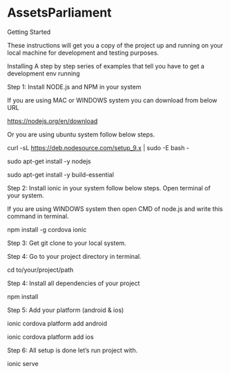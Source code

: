 # AssetsParliament
Getting Started

These instructions will get you a copy of the project up and running on your local machine for development and testing purposes.

Installing A step by step series of examples that tell you have to get a development env running

Step 1: Install NODE.js and NPM in your system

If you are using MAC or WINDOWS system you can download from below URL

https://nodejs.org/en/download

Or you are using ubuntu system follow below steps.

curl -sL https://deb.nodesource.com/setup_9.x | sudo -E bash -

sudo apt-get install -y nodejs

sudo apt-get install -y build-essential

Step 2: Install ionic in your system follow below steps. Open terminal of your system.

If you are using WINDOWS system then open CMD of node.js and write this command in terminal.

npm install -g cordova ionic

Step 3: Get git clone to your local system.

Step 4: Go to your project directory in terminal.

cd to/your/project/path

Step 4: Install all dependencies of your project

npm install

Step 5: Add your platform (android & ios)

ionic cordova platform add android

ionic cordova platform add ios

Step 6: All setup is done let’s run project with.

ionic serve
